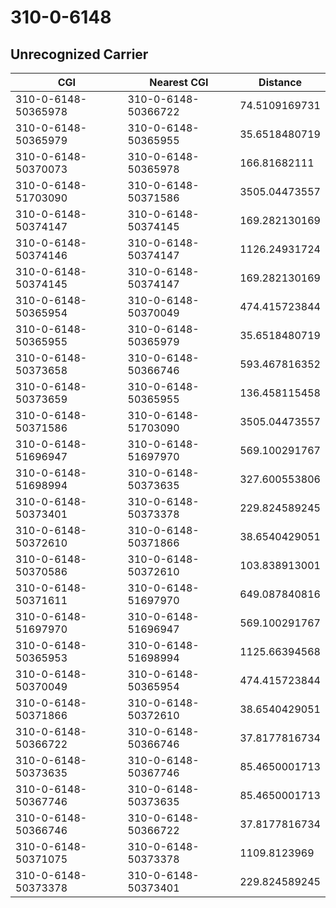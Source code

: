 # 310-0-6148
## Unrecognized Carrier


| CGI | Nearest CGI | Distance |
|-----|-------------|----------|
| 310-0-6148-50365978 | 310-0-6148-50366722 | 74.5109169731 |
| 310-0-6148-50365979 | 310-0-6148-50365955 | 35.6518480719 |
| 310-0-6148-50370073 | 310-0-6148-50365978 | 166.81682111 |
| 310-0-6148-51703090 | 310-0-6148-50371586 | 3505.04473557 |
| 310-0-6148-50374147 | 310-0-6148-50374145 | 169.282130169 |
| 310-0-6148-50374146 | 310-0-6148-50374147 | 1126.24931724 |
| 310-0-6148-50374145 | 310-0-6148-50374147 | 169.282130169 |
| 310-0-6148-50365954 | 310-0-6148-50370049 | 474.415723844 |
| 310-0-6148-50365955 | 310-0-6148-50365979 | 35.6518480719 |
| 310-0-6148-50373658 | 310-0-6148-50366746 | 593.467816352 |
| 310-0-6148-50373659 | 310-0-6148-50365955 | 136.458115458 |
| 310-0-6148-50371586 | 310-0-6148-51703090 | 3505.04473557 |
| 310-0-6148-51696947 | 310-0-6148-51697970 | 569.100291767 |
| 310-0-6148-51698994 | 310-0-6148-50373635 | 327.600553806 |
| 310-0-6148-50373401 | 310-0-6148-50373378 | 229.824589245 |
| 310-0-6148-50372610 | 310-0-6148-50371866 | 38.6540429051 |
| 310-0-6148-50370586 | 310-0-6148-50372610 | 103.838913001 |
| 310-0-6148-50371611 | 310-0-6148-51697970 | 649.087840816 |
| 310-0-6148-51697970 | 310-0-6148-51696947 | 569.100291767 |
| 310-0-6148-50365953 | 310-0-6148-51698994 | 1125.66394568 |
| 310-0-6148-50370049 | 310-0-6148-50365954 | 474.415723844 |
| 310-0-6148-50371866 | 310-0-6148-50372610 | 38.6540429051 |
| 310-0-6148-50366722 | 310-0-6148-50366746 | 37.8177816734 |
| 310-0-6148-50373635 | 310-0-6148-50367746 | 85.4650001713 |
| 310-0-6148-50367746 | 310-0-6148-50373635 | 85.4650001713 |
| 310-0-6148-50366746 | 310-0-6148-50366722 | 37.8177816734 |
| 310-0-6148-50371075 | 310-0-6148-50373378 | 1109.8123969 |
| 310-0-6148-50373378 | 310-0-6148-50373401 | 229.824589245 |
